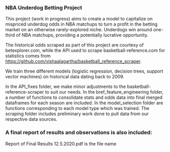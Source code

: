 ### NBA Underdog Betting Project 

This project (work in progress) aims to create a model to capitalize on mispriced underdog odds in NBA matchups to turn a profit in the betting market on an otherwise rarely-explored niche. Underdogs win around one-third of NBA matchups, providing a potentially lucrative opportunity. 

The historical odds scraped as part of this project are courtesy of betexplorer.com, while the API used to scrape basketball-reference.com for statistics comes from https://github.com/vishaalagartha/basketball_reference_scraper. 

We train three different models (logistic regression, decision trees, support vector machines) on historical data dating back to 2009. 

In the API_fixes folder, we make minor adjustments to the basketball-reference-scraper to suit our needs.
In the bref_feature_engineering folder, a number of functions to consolidate stats and odds data into final merged dataframes for each season are included.
In the model_selection folder are functions corresponding to each model type which was trained.
The scraping folder includes preliminary work done to pull data from our respective data sources.

### A final report of results and observations is also included:
Report of Final Results 12.5.2020.pdf is the file name
